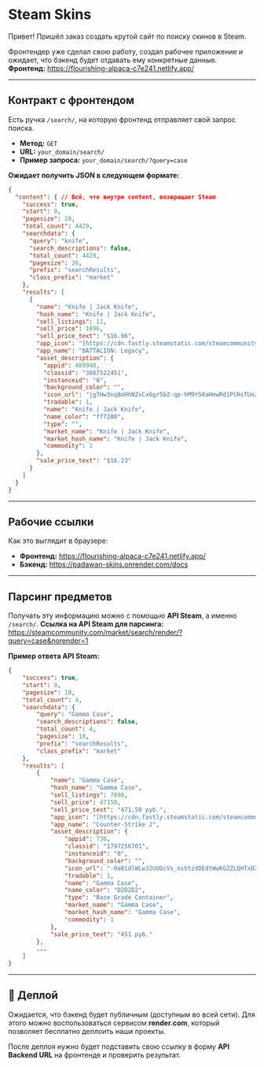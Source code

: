 # Steam Skins

Привет! Пришёл заказ создать крутой сайт по поиску скинов в Steam.

Фронтендер уже сделал свою работу, создал рабочее приложение и ожидает, что бэкенд будет отдавать ему конкретные данные.
**Фронтенд:** https://flourishing-alpaca-c7e241.netlify.app/

---

## Контракт с фронтендом

Есть ручка `/search/`, на которую фронтенд отправляет свой запрос поиска.
* **Метод:** `GET`
* **URL:** `your_domain/search/`
* **Пример запроса:** `your_domain/search/?query=case`

**Ожидает получить JSON в следующем формате:**

```json
{
  "content": { // Всё, что внутри content, возвращает Steam
    "success": true,
    "start": 0,
    "pagesize": 20,
    "total_count": 4429,
    "searchdata": {
      "query": "knife",
      "search_descriptions": false,
      "total_count": 4429,
      "pagesize": 20,
      "prefix": "searchResults",
      "class_prefix": "market"
    },
    "results": [
      {
        "name": "Knife | Jack Knife",
        "hash_name": "Knife | Jack Knife",
        "sell_listings": 11,
        "sell_price": 1696,
        "sell_price_text": "$16.96",
        "app_icon": "[https://cdn.fastly.steamstatic.com/steamcommunity/public/images/apps/489940/56876299e611314a6e0857e3996ba1c204b24249.jpg](https://cdn.fastly.steamstatic.com/steamcommunity/public/images/apps/489940/56876299e611314a6e0857e3996ba1c204b24249.jpg) ",
        "app_name": "BATTALION: Legacy",
        "asset_description": {
          "appid": 489940,
          "classid": "3607522451",
          "instanceid": "0",
          "background_color": "",
          "icon_url": "jg7Hw3nq8oHhNZxCx6gr5bZ-qp-hM9Y58aHmwRd1PCHsTUeZzEMILKGqGeXa42JL5-hggtXmFRNgkDj8IQ7zOy3i3SHUyavM-poZlZ2c72vzAKWsfQG_rgB1K6WyYM6Fpu6HK__-tPsu0TdRatE3tJAp4QVMMlXRr4LJijw3ET50pwr8B-BW7PAGIzP8IrlJ7A",
          "tradable": 1,
          "name": "Knife | Jack Knife",
          "name_color": "ff7200",
          "type": "",
          "market_name": "Knife | Jack Knife",
          "market_hash_name": "Knife | Jack Knife",
          "commodity": 1
        },
        "sale_price_text": "$16.23"
      }
    ]
  }
}
```

---

## Рабочие ссылки

Как это выглядит в браузере:
* **Фронтенд:** https://flourishing-alpaca-c7e241.netlify.app/
* **Бэкенд:** https://padawan-skins.onrender.com/docs

---

## Парсинг предметов

Получать эту информацию можно с помощью **API Steam**, а именно `/search/`.
**Ссылка на API Steam для парсинга:** https://steamcommunity.com/market/search/render/?query=case&norender=1

**Пример ответа API Steam:**

```json
{
    "success": true,
    "start": 0,
    "pagesize": 10,
    "total_count": 4,
    "searchdata": {
        "query": "Gamma Case",
        "search_descriptions": false,
        "total_count": 4,
        "pagesize": 10,
        "prefix": "searchResults",
        "class_prefix": "market"
    },
    "results": [
        {
            "name": "Gamma Case",
            "hash_name": "Gamma Case",
            "sell_listings": 7898,
            "sell_price": 47150,
            "sell_price_text": "471,50 руб.",
            "app_icon": "[https://cdn.fastly.steamstatic.com/steamcommunity/public/images/apps/730/8dbc71957312bbd3baea65848b545be9eae2a355.jpg](https://cdn.fastly.steamstatic.com/steamcommunity/public/images/apps/730/8dbc71957312bbd3baea65848b545be9eae2a355.jpg)",
            "app_name": "Counter-Strike 2",
            "asset_description": {
                "appid": 730,
                "classid": "1797256701",
                "instanceid": "0",
                "background_color": "",
                "icon_url": "-9a81dlWLwJ2UUGcVs_nsVtzdOEdtWwKGZZLQHTxDZ7I56KU0Zwwo4NUX4oFJZEHLbXU5A1PIYQNqhpOSV-fRPasw8rsUFJ5KBFZv668FFYznarJJjkQ6ovjw4SPlfP3auqEl2oBuJB1j--WoY322QziqkdpZGr3IteLMlhpw4RJCv8",
                "tradable": 1,
                "name": "Gamma Case",
                "name_color": "D2D2D2",
                "type": "Base Grade Container",
                "market_name": "Gamma Case",
                "market_hash_name": "Gamma Case",
                "commodity": 1
            },
            "sale_price_text": "451 руб."
        },
        ...
    ]
}
```
---

## 🚀 Деплой

Ожидается, что бэкенд будет публичным (доступным во всей сети). Для этого можно воспользоваться сервисом **render.com**, который позволяет бесплатно деплоить наши проекты.

После деплоя нужно будет подставить свою ссылку в форму **API Backend URL** на фронтенде и проверить результат.